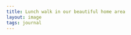 ```yaml
---
title: Lunch walk in our beautiful home area
layout: image
tags: journal
---
```

<figure>
<img src="/img/journal/IMG_0967X.jpg" alt="">
</figure>
